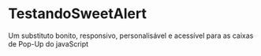 # TestandoSweetAlert
 
Um substituto bonito, responsivo, personalisável e acessível para as caixas de Pop-Up do javaScript
